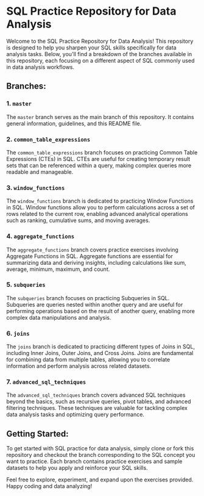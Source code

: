 # SQL Practice Repository for Data Analysis

Welcome to the SQL Practice Repository for Data Analysis! This repository is designed to help you sharpen your SQL skills specifically for data analysis tasks. Below, you'll find a breakdown of the branches available in this repository, each focusing on a different aspect of SQL commonly used in data analysis workflows.

## Branches:

### 1. `master`

The `master` branch serves as the main branch of this repository. It contains general information, guidelines, and this README file.

### 2. `common_table_expressions`

The `common_table_expressions` branch focuses on practicing Common Table Expressions (CTEs) in SQL. CTEs are useful for creating temporary result sets that can be referenced within a query, making complex queries more readable and manageable.

### 3. `window_functions`

The `window_functions` branch is dedicated to practicing Window Functions in SQL. Window functions allow you to perform calculations across a set of rows related to the current row, enabling advanced analytical operations such as ranking, cumulative sums, and moving averages.

### 4. `aggregate_functions`

The `aggregate_functions` branch covers practice exercises involving Aggregate Functions in SQL. Aggregate functions are essential for summarizing data and deriving insights, including calculations like sum, average, minimum, maximum, and count.

### 5. `subqueries`

The `subqueries` branch focuses on practicing Subqueries in SQL. Subqueries are queries nested within another query and are useful for performing operations based on the result of another query, enabling more complex data manipulations and analysis.

### 6. `joins`

The `joins` branch is dedicated to practicing different types of Joins in SQL, including Inner Joins, Outer Joins, and Cross Joins. Joins are fundamental for combining data from multiple tables, allowing you to correlate information and perform analysis across related datasets.

### 7. `advanced_sql_techniques`

The `advanced_sql_techniques` branch covers advanced SQL techniques beyond the basics, such as recursive queries, pivot tables, and advanced filtering techniques. These techniques are valuable for tackling complex data analysis tasks and optimizing query performance.

## Getting Started:

To get started with SQL practice for data analysis, simply clone or fork this repository and checkout the branch corresponding to the SQL concept you want to practice. Each branch contains practice exercises and sample datasets to help you apply and reinforce your SQL skills.

Feel free to explore, experiment, and expand upon the exercises provided. Happy coding and data analyzing!
